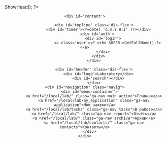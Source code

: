 <head>
    <?php
    // Вставляем заголовки сайта
    $APPLICATION->ShowHead();
    ?>
</head>
<header>
	<link href="https://stackpath.bootstrapcdn.com/bootstrap/4.5.2/css/bootstrap.min.css" rel="stylesheet">
	<script src="/local/lab/jquery-3.6.0.min.js"></script>
	<link rel="stylesheet" href="/local/lab/form.css">
<div>

	<div id='content'>
		
			<div id='topline' class='dis-flex'>
				<div id='timer'><?=date( 'd.m.Y H:i' )?></div>
				<div id='auth'>	
					<div id='login'>
						<a class='user'><? echo $USER->GetFullName();?></a>
					</div>
				</div>
			</div>
			
			<div id='header' class='dis-flex'>
				<div id='logo'>Laboratory</div>
				<div id='search'></div>
			</div>
	<div id="navigation" class="navig">
		<div id="menu-container">
			<a href="/local/lab/" class="ga-nav main active">Главная</a>
			<a href="/local/lab/my_application" class="ga-nav application">Мои заявки</a>
			<a href="/local/lab/tasks" class="ga-nav tasks">В работе</a>
			<a href="/local/lab/" class="ga-nav reports">Отчёты</a>
			<a href="/local/lab/" class="ga-nav archive">Архив</a>
			<a href="/local/lab/contacts/" class="ga-nav contacts">Контакты</a>
		</div>
	</div>
</div>
</header>
